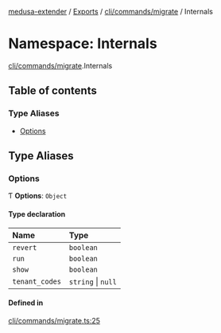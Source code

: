 [medusa-extender](../README.md) / [Exports](../modules.md) / [cli/commands/migrate](cli_commands_migrate.md) / Internals

# Namespace: Internals

[cli/commands/migrate](cli_commands_migrate.md).Internals

## Table of contents

### Type Aliases

- [Options](cli_commands_migrate.Internals.md#options)

## Type Aliases

### Options

Ƭ **Options**: `Object`

#### Type declaration

| Name | Type |
| :------ | :------ |
| `revert` | `boolean` |
| `run` | `boolean` |
| `show` | `boolean` |
| `tenant_codes` | `string` \| ``null`` |

#### Defined in

[cli/commands/migrate.ts:25](https://github.com/adrien2p/medusa-extender/blob/dcdc178/src/cli/commands/migrate.ts#L25)
